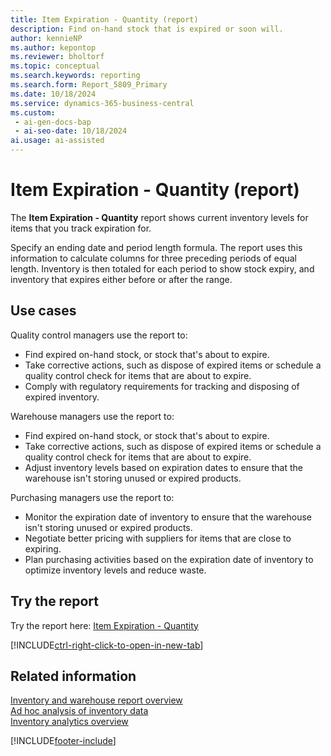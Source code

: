 ```yaml
---
title: Item Expiration - Quantity (report)
description: Find on-hand stock that is expired or soon will. 
author: kennieNP
ms.author: kepontop
ms.reviewer: bholtorf
ms.topic: conceptual
ms.search.keywords: reporting
ms.search.form: Report_5809_Primary
ms.date: 10/18/2024
ms.service: dynamics-365-business-central
ms.custom:
 - ai-gen-docs-bap
 - ai-seo-date: 10/18/2024
ai.usage: ai-assisted
---
```


# Item Expiration - Quantity (report)

The **Item Expiration - Quantity** report shows current inventory levels for items that you track expiration for.

Specify an ending date and period length formula. The report uses this information to calculate columns for three preceding periods of equal length. Inventory is then totaled for each period to show stock expiry, and inventory that expires either before or after the range.

## Use cases

<!-- 
Prompt

Below is a report in an ERP system. Provide 3-4 use cases for different personas working with inventory.
Format like this:    
  
As a <persona>, use the report to    
* use case 1  
* use case 2    

Do not capitalize the persona names. 

## Report description
Get an overview of the quantities of selected items in inventory with expiration dates in a certain period. The list shows the number of units of the selected item that will expire in a given time period. For each of the items you specify, the report shows the number of units that will expire during each of three periods of equal length and the total inventory quantity.

Use filters to specify what the report includes. If you don't set filters, the report will include all your records. The quantities in the report reflect only the quantities of the item for which expiration dates are defined.

### What the report does
Shows current inventory levels for items with expiration date tracking enabled.

You will specify an ending date and period length formula, which the report uses to calculate columns for three preceding periods of equal length. Inventory is then totalled for each date bucket to show stock expiry across the calculated periods, as well as any inventory that expires either before or after the range.

### Use cases
Highlight stock on hand that's expired or soon to be expired. 

Please include your data sources and URLs

-->

Quality control managers use the report to:

* Find expired on-hand stock, or stock that's about to expire.
* Take corrective actions, such as dispose of expired items or schedule a quality control check for items that are about to expire.
* Comply with regulatory requirements for tracking and disposing of expired inventory.

Warehouse managers use the report to:

* Find expired on-hand stock, or stock that's about to expire.
* Take corrective actions, such as dispose of expired items or schedule a quality control check for items that are about to expire.
* Adjust inventory levels based on expiration dates to ensure that the warehouse isn't storing unused or expired products.

Purchasing managers use the report to:

* Monitor the expiration date of inventory to ensure that the warehouse isn't storing unused or expired products.
* Negotiate better pricing with suppliers for items that are close to expiring.
* Plan purchasing activities based on the expiration date of inventory to optimize inventory levels and reduce waste.

## Try the report

Try the report here: [Item Expiration - Quantity](https://businesscentral.dynamics.com?report=5809)

[!INCLUDE[ctrl-right-click-to-open-in-new-tab](../includes/ctrl-right-click-to-open-in-new-tab.md)]

## Related information

[Inventory and warehouse report overview](../inventory-WMS-reports.md)   
[Ad hoc analysis of inventory data](../ad-hoc-analysis-inventory.md)   
[Inventory analytics overview](../inventory-analytics-overview.md)  

[!INCLUDE[footer-include](../includes/footer-banner.md)]